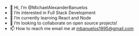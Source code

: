 - 👋 Hi, I’m @MichaelAlexanderBanuelos
- 👀 I’m interested in Full Stack Development
- 🌱 I’m currently learning React and Node
- 💞️ I’m looking to collaborate on open source projects!
- 📫 How to reach me email me at mbanuelos1995@gmail.com

<!---
MichaelAlexanderBanuelos/MichaelAlexanderBanuelos is a ✨ special ✨ repository because its `README.md` (this file) appears on your GitHub profile.
You can click the Preview link to take a look at your changes.
--->
